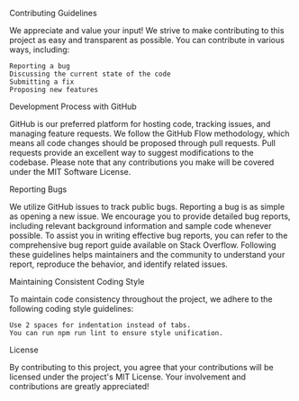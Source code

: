 Contributing Guidelines

We appreciate and value your input! We strive to make contributing to this project as easy and transparent as possible. You can contribute in various ways, including:

    Reporting a bug
    Discussing the current state of the code
    Submitting a fix
    Proposing new features

Development Process with GitHub

GitHub is our preferred platform for hosting code, tracking issues, and managing feature requests. We follow the GitHub Flow methodology, which means all code changes should be proposed through pull requests. Pull requests provide an excellent way to suggest modifications to the codebase. Please note that any contributions you make will be covered under the MIT Software License.

Reporting Bugs

We utilize GitHub issues to track public bugs. Reporting a bug is as simple as opening a new issue. We encourage you to provide detailed bug reports, including relevant background information and sample code whenever possible. To assist you in writing effective bug reports, you can refer to the comprehensive bug report guide available on Stack Overflow. Following these guidelines helps maintainers and the community to understand your report, reproduce the behavior, and identify related issues.

Maintaining Consistent Coding Style

To maintain code consistency throughout the project, we adhere to the following coding style guidelines:

    Use 2 spaces for indentation instead of tabs.
    You can run npm run lint to ensure style unification.

License

By contributing to this project, you agree that your contributions will be licensed under the project's MIT License. Your involvement and contributions are greatly appreciated!
